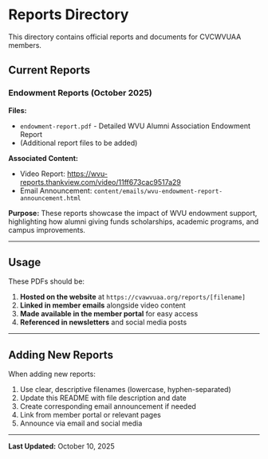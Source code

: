 # Reports Directory

This directory contains official reports and documents for CVCWVUAA members.

## Current Reports

### Endowment Reports (October 2025)

**Files:**
- `endowment-report.pdf` - Detailed WVU Alumni Association Endowment Report
- (Additional report files to be added)

**Associated Content:**
- Video Report: https://wvu-reports.thankview.com/video/11ff673cac9517a29
- Email Announcement: `content/emails/wvu-endowment-report-announcement.html`

**Purpose:**
These reports showcase the impact of WVU endowment support, highlighting how alumni giving funds scholarships, academic programs, and campus improvements.

---

## Usage

These PDFs should be:
1. **Hosted on the website** at `https://cvawvuaa.org/reports/[filename]`
2. **Linked in member emails** alongside video content
3. **Made available in the member portal** for easy access
4. **Referenced in newsletters** and social media posts

---

## Adding New Reports

When adding new reports:
1. Use clear, descriptive filenames (lowercase, hyphen-separated)
2. Update this README with file description and date
3. Create corresponding email announcement if needed
4. Link from member portal or relevant pages
5. Announce via email and social media

---

**Last Updated:** October 10, 2025
